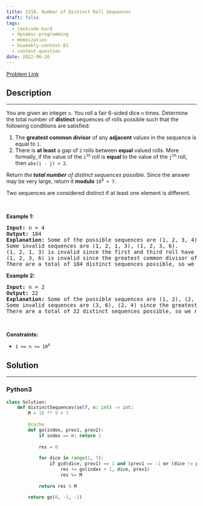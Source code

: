```yaml
---
title: 2318. Number of Distinct Roll Sequences
draft: false
tags: 
  - leetcode-hard
  - dynamic-programming
  - memoization
  - biweekly-contest-81
  - contest-question
date: 2022-06-26
---
```


[Problem Link](https://leetcode.com/problems/number-of-distinct-roll-sequences/)

## Description

---
<p>You are given an integer <code>n</code>. You roll a fair 6-sided dice <code>n</code> times. Determine the total number of <strong>distinct</strong> sequences of rolls possible such that the following conditions are satisfied:</p>

<ol>
	<li>The <strong>greatest common divisor</strong> of any <strong>adjacent</strong> values in the sequence is equal to <code>1</code>.</li>
	<li>There is <strong>at least</strong> a gap of <code>2</code> rolls between <strong>equal</strong> valued rolls. More formally, if the value of the <code>i<sup>th</sup></code> roll is <strong>equal</strong> to the value of the <code>j<sup>th</sup></code> roll, then <code>abs(i - j) &gt; 2</code>.</li>
</ol>

<p>Return <em>the<strong> total number</strong> of distinct sequences possible</em>. Since the answer may be very large, return it <strong>modulo</strong> <code>10<sup>9</sup> + 7</code>.</p>

<p>Two sequences are considered distinct if at least one element is different.</p>

<p>&nbsp;</p>
<p><strong class="example">Example 1:</strong></p>

<pre>
<strong>Input:</strong> n = 4
<strong>Output:</strong> 184
<strong>Explanation:</strong> Some of the possible sequences are (1, 2, 3, 4), (6, 1, 2, 3), (1, 2, 3, 1), etc.
Some invalid sequences are (1, 2, 1, 3), (1, 2, 3, 6).
(1, 2, 1, 3) is invalid since the first and third roll have an equal value and abs(1 - 3) = 2 (i and j are 1-indexed).
(1, 2, 3, 6) is invalid since the greatest common divisor of 3 and 6 = 3.
There are a total of 184 distinct sequences possible, so we return 184.</pre>

<p><strong class="example">Example 2:</strong></p>

<pre>
<strong>Input:</strong> n = 2
<strong>Output:</strong> 22
<strong>Explanation:</strong> Some of the possible sequences are (1, 2), (2, 1), (3, 2).
Some invalid sequences are (3, 6), (2, 4) since the greatest common divisor is not equal to 1.
There are a total of 22 distinct sequences possible, so we return 22.
</pre>

<p>&nbsp;</p>
<p><strong>Constraints:</strong></p>

<ul>
	<li><code>1 &lt;= n &lt;= 10<sup>4</sup></code></li>
</ul>


## Solution

---
### Python3
``` py title='number-of-distinct-roll-sequences'
class Solution:
    def distinctSequences(self, n: int) -> int:
        M = 10 ** 9 + 7
        
        @cache
        def go(index, prev1, prev2):
            if index == n: return 1
            
            res = 0
            
            for dice in range(1, 7):
                if gcd(dice, prev1) == 1 and (prev1 == -1 or (dice != prev1 and dice != prev2)):
                    res += go(index + 1, dice, prev1)
                    res %= M
            
            return res % M
        
        return go(0, -1, -1) 
```

